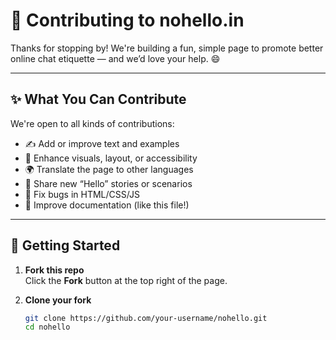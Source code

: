 # 🤝 Contributing to nohello.in

Thanks for stopping by! We're building a fun, simple page to promote better online chat etiquette — and we’d love your help. 😄

---

## ✨ What You Can Contribute

We're open to all kinds of contributions:

- ✍️ Add or improve text and examples
- 🎨 Enhance visuals, layout, or accessibility
- 🌍 Translate the page to other languages
- 🧠 Share new “Hello” stories or scenarios
- 🐛 Fix bugs in HTML/CSS/JS
- 📄 Improve documentation (like this file!)

---

## 🚀 Getting Started

1. **Fork this repo**  
   Click the **Fork** button at the top right of the page.

2. **Clone your fork**  
   ```bash
   git clone https://github.com/your-username/nohello.git
   cd nohello
